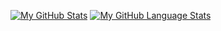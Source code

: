 [![My GitHub Stats](https://github-readme-stats.vercel.app/api/?username=lochdeve&count_private=true&theme=dark&showicons=true)]()
[![My GitHub Language Stats](https://github-readme-stats.vercel.app/api/top-langs/?username=lochdeve&langs_count=5&theme=tokyonight)]()


<!--
**lochdeve/lochdeve** is a ✨ _special_ ✨ repository because its `README.md` (this file) appears on your GitHub profile.

Here are some ideas to get you started:

- 🔭 I’m currently working on ...
- 🌱 I’m currently learning ...
- 👯 I’m looking to collaborate on ...
- 🤔 I’m looking for help with ...
- 💬 Ask me about ...
- 📫 How to reach me: ...
- 😄 Pronouns: ...
- ⚡ Fun fact: ...
-->
